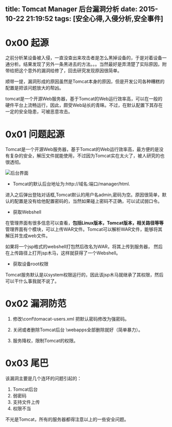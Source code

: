 title: Tomcat Manager 后台漏洞分析
date: 2015-10-22 21:19:52
tags: [安全心得,入侵分析,安全事件]
---
<!--more-->
# 0x00 起源

之前分析某设备被入侵，一直没查出来攻击者是怎么黑掉设备的，于是对着设备一通分析。结果发现了另外一条黑进去的方法。。。当然最好是弄清楚了实际原因，附带给把这个意外的漏洞给修了，回去研究发现原因很简单。

顺带一提，漏洞形成的原因虽然是Tomcat本身的原因，但是开发公司各种糟糕的配置是把该问题放大的帮凶。

tomcat是一个开源Web服务器，基于Tomcat的Web运行效率高，可以在一般的硬件平台上流畅运行，因此，颇受Web站长的青睐。不过，在默认配置下其存在一定的安全隐患，可被恶意攻击。



# 0x01 问题起源
Tomcat是一个开源Web服务器，基于Tomcat的Web运行效率高，最方便的是没有复杂的安全，解压文件就能使用，不过因为Tomcat实在太火了，被人研究的也很透彻。

![后台界面](https://i.loli.net/2018/06/27/5b3364f437e0e.jpeg)

- Tomcat的默认后台地址为:http://域名:端口/manager/html.

进入之后弹出登陆对话框,Tomcat默认的用户名admin,密码为空。原因很简单，默认的配置是没有给他配置密码的，当然如果碰上密码不正确，可以试试弱口令。

- 获取Webshell

在管理界面有很多信息可以查看，**包括Linux版本，Tomcat版本，相关路径等等**
管理界面有个模块，可以上传WAR文件。Tomcat可以解析WAR文件，能够将其解压并生成web文件。

如果将一个jsp格式的webshell打包然后改名为WAR，将其上传到服务器，
然后在上传路径上打开jsp木马，这样就获得了一个Webshell。

- 获取设备root权限

Tomcat服务默认是以system权限运行的，因此该jsp木马就继承了其权限，然后可以干什么事我就不说了。

# 0x02 漏洞防范

1. 修改\conf\tomacat-users.xml 把默认密码修改为强密码。

2. 关闭或者删除Tomcat后台 \webapps全部删除就好（简单暴力）。

3. 服务降权，限制Tomcat的权限。

# 0x03 尾巴

该漏洞主要是几个连环的问题引起的：

1. Tomcat后台
2. 弱密码
3. 支持文件上传
4. 权限不当

不光是Tomcat，所有的服务器都得注意以上的一些安全问题。 

